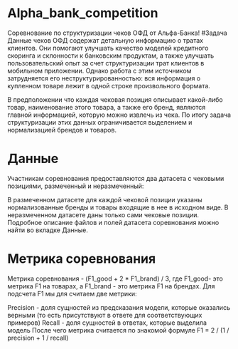 # Alpha_bank_competition
Соревнование по структуризации чеков ОФД от Альфа-Банка! 
#Задача
Данные чеков ОФД содержат детальную информацию о тратах клиентов. Они помогают улучшать качество моделей кредитного скоринга и склонности к банковским продуктам, а также улучшать пользовательский опыт за счет структуризации трат клиентов в мобильном приложении. Однако работа с этим источником затрудняется его неструктурированностью: вся информация о купленном товаре лежит в одной строке произвольного формата.

В предположении что каждая чековая позиция описывает какой-либо товар, наименование этого товара, а также его бренд, являются главной информацией, которую можно извлечь из чека. По итогу задача структуризации этих данных ограничивается выделением и нормализацией брендов и товаров.

# Данные
Участникам соревнования предоставляются два датасета с чековыми позициями, размеченный и неразмеченный:

В размеченном датасете для каждой чековой позиции указаны нормализованные бренды и товары входящие в нее в исходном виде.
В неразмеченном датасете даны только сами чековые позиции.
Подробное описание файлов и полей датасета соревнования можно найти во вкладке Данные.

# Метрика соревнования
Метрика соревнования - (F1_good + 2 * F1_brand) / 3, где F1_good- это метрика F1 на товарах, а F1_brand - это метрика F1 на брендах. Для подсчета F1 мы для считаем две метрики:

Precision - доля сущностей из предсказания модели, которые оказались верными (то есть присутствуют в ответе для соответствующих примеров)
Recall - доля сущностей в ответах, которые выделила модель
После чего метрика считается по знакомой формуле F1 = 2 / (1 / precision + 1 / recall)
